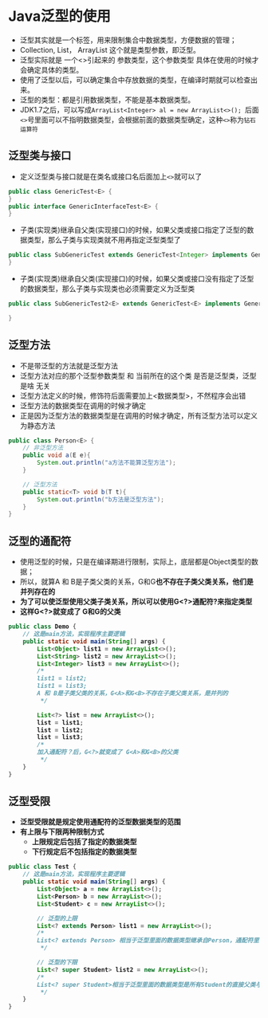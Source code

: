 # Java泛型的使用

- 泛型其实就是一个标签，用来限制集合中数据类型，方便数据的管理；
- Collection<E>, List<E>， ArrayList<E> 这个<E>就是类型参数，即泛型。
- 泛型实际就是 一个<>引起来的 参数类型，这个参数类型  具体在使用的时候才会确定具体的类型。
- 使用了泛型以后，可以确定集合中存放数据的类型，在编译时期就可以检查出来。
- 泛型的类型：都是引用数据类型，不能是基本数据类型。
- JDK1.7之后，可以写成`ArrayList<Integer> al = new ArrayList<>(); `后面`<>`号里面可以不指明数据类型，会根据前面的数据类型确定，这种`<>`称为`钻石运算符`

## 泛型类与接口

- 定义泛型类与接口就是在类名或接口名后面加上`<>`就可以了

```java
public class GenericTest<E> {
}    
public interface GenericInterfaceTest<E> {
}
```

- 子类(实现类)继承自父类(实现接口)的时候，如果父类或接口指定了泛型的数据类型，那么子类与实现类就不用再指定泛型类型了

```java
public class SubGenericTest extends GenericTest<Integer> implements GenericInterfaceTest<Integer> {
}
```

- 子类(实现类)继承自父类(实现接口)的时候，如果父类或接口没有指定了泛型的数据类型，那么子类与实现类也必须需要定义为泛型类

```java
public class SubGenericTest2<E> extends GenericTest<E> implements GenericInterfaceTest<E> {

}
```

## 泛型方法

- 不是带泛型的方法就是泛型方法
- 泛型方法对应的那个泛型参数类型 和  当前所在的这个类 是否是泛型类，泛型是啥  无关
- 泛型方法定义的时候，修饰符后面需要加上<数据类型>，不然程序会出错
- 泛型方法的数据类型在调用的时候才确定
- 正是因为泛型方法的数据类型是在调用的时候才确定，所有泛型方法可以定义为静态方法

```java
public class Person<E> {
    // 非泛型方法
    public void a(E e){
        System.out.println("a方法不能算泛型方法");
    }

    // 泛型方法
    public static<T> void b(T t){
        System.out.println("b方法是泛型方法");
    }
}
```

## 泛型的通配符

- 使用泛型的时候，只是在编译期进行限制，实际上，底层都是Object类型的数据；
- 所以，就算A 和 B是子类父类的关系，G<A>和G<B>也不存在子类父类关系，他们是并列存在的
- 为了可以使泛型使用父类子类关系，所以可以使用G<?>通配符?来指定类型
- 这样G<?>就变成了 G<A>和G<B>的父类

```java
public class Demo {
    // 这是main方法，实现程序主要逻辑
    public static void main(String[] args) {
        List<Object> list1 = new ArrayList<>();
        List<String> list2 = new ArrayList<>();
        List<Integer> list3 = new ArrayList<>();
        /*
        list1 = list2;
        list1 = list3;
        A 和 B是子类父类的关系，G<A>和G<B>不存在子类父类关系，是并列的
         */

        List<?> list = new ArrayList<>();
        list = list1;
        list = list2;
        list = list3;
        /*
        加入通配符？后，G<?>就变成了 G<A>和G<B>的父类
         */
    }
}
```

## 泛型受限

- 泛型受限就是规定使用通配符的泛型数据类型的范围
- 有上限与下限两种限制方式
  - 上限规定后包括了指定的数据类型
  - 下行规定后不包括指定的数据类型

```java
public class Test {
    // 这是main方法，实现程序主要逻辑
    public static void main(String[] args) {
        List<Object> a = new ArrayList<>();
        List<Person> b = new ArrayList<>();
        List<Student> c = new ArrayList<>();

        // 泛型的上限
        List<? extends Person> list1 = new ArrayList<>();
        /*
        List<? extends Person> 相当于泛型里面的数据类型继承自Person，通配符里面的数据类型可以是Person以及Person的所有子类
         */

        // 泛型的下限
        List<? super Student> list2 = new ArrayList<>();
        /*
        List<? super Student>相当于泛型里面的数据类型是所有Student的直接父类与间接父类
         */
    }
}
```

